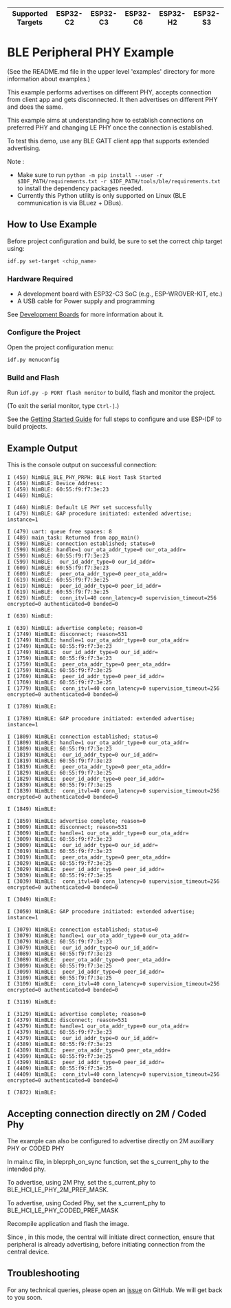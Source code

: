 | Supported Targets | ESP32-C2 | ESP32-C3 | ESP32-C6 | ESP32-H2 | ESP32-S3 |
| ----------------- | -------- | -------- | -------- | -------- | -------- |

# BLE Peripheral PHY Example

(See the README.md file in the upper level 'examples' directory for more information about examples.)

This example performs advertises on different PHY, accepts connection from client app and gets disconnected. It then advertises on different PHY and does the same.

This example aims at understanding how to establish connections on preferred PHY and changing LE PHY once the connection is established.

To test this demo, use any BLE GATT client app that supports extended advertising.

Note :

* Make sure to run `python -m pip install --user -r $IDF_PATH/requirements.txt -r $IDF_PATH/tools/ble/requirements.txt` to install the dependency packages needed.
* Currently this Python utility is only supported on Linux (BLE communication is via BLuez + DBus).

## How to Use Example

Before project configuration and build, be sure to set the correct chip target using:

```bash
idf.py set-target <chip_name>
```

### Hardware Required

* A development board with ESP32-C3 SoC (e.g., ESP-WROVER-KIT, etc.)
* A USB cable for Power supply and programming

See [Development Boards](https://www.espressif.com/en/products/devkits) for more information about it.

### Configure the Project

Open the project configuration menu:

```bash
idf.py menuconfig
```

### Build and Flash

Run `idf.py -p PORT flash monitor` to build, flash and monitor the project.

(To exit the serial monitor, type ``Ctrl-]``.)

See the [Getting Started Guide](https://idf.espressif.com/) for full steps to configure and use ESP-IDF to build projects.

## Example Output

This is the console output on successful connection:

```
I (459) NimBLE_BLE_PHY_PRPH: BLE Host Task Started
I (459) NimBLE: Device Address:
I (459) NimBLE: 60:55:f9:f7:3e:23
I (469) NimBLE:

I (469) NimBLE: Default LE PHY set successfully
I (479) NimBLE: GAP procedure initiated: extended advertise; instance=1

I (479) uart: queue free spaces: 8
I (489) main_task: Returned from app_main()
I (599) NimBLE: connection established; status=0
I (599) NimBLE: handle=1 our_ota_addr_type=0 our_ota_addr=
I (599) NimBLE: 60:55:f9:f7:3e:23
I (599) NimBLE:  our_id_addr_type=0 our_id_addr=
I (609) NimBLE: 60:55:f9:f7:3e:23
I (609) NimBLE:  peer_ota_addr_type=0 peer_ota_addr=
I (619) NimBLE: 60:55:f9:f7:3e:25
I (619) NimBLE:  peer_id_addr_type=0 peer_id_addr=
I (619) NimBLE: 60:55:f9:f7:3e:25
I (629) NimBLE:  conn_itvl=40 conn_latency=0 supervision_timeout=256 encrypted=0 authenticated=0 bonded=0

I (639) NimBLE:

I (639) NimBLE: advertise complete; reason=0
I (1749) NimBLE: disconnect; reason=531
I (1749) NimBLE: handle=1 our_ota_addr_type=0 our_ota_addr=
I (1749) NimBLE: 60:55:f9:f7:3e:23
I (1749) NimBLE:  our_id_addr_type=0 our_id_addr=
I (1759) NimBLE: 60:55:f9:f7:3e:23
I (1759) NimBLE:  peer_ota_addr_type=0 peer_ota_addr=
I (1759) NimBLE: 60:55:f9:f7:3e:25
I (1769) NimBLE:  peer_id_addr_type=0 peer_id_addr=
I (1769) NimBLE: 60:55:f9:f7:3e:25
I (1779) NimBLE:  conn_itvl=40 conn_latency=0 supervision_timeout=256 encrypted=0 authenticated=0 bonded=0

I (1789) NimBLE:

I (1789) NimBLE: GAP procedure initiated: extended advertise; instance=1

I (1809) NimBLE: connection established; status=0
I (1809) NimBLE: handle=1 our_ota_addr_type=0 our_ota_addr=
I (1809) NimBLE: 60:55:f9:f7:3e:23
I (1819) NimBLE:  our_id_addr_type=0 our_id_addr=
I (1819) NimBLE: 60:55:f9:f7:3e:23
I (1819) NimBLE:  peer_ota_addr_type=0 peer_ota_addr=
I (1829) NimBLE: 60:55:f9:f7:3e:25
I (1829) NimBLE:  peer_id_addr_type=0 peer_id_addr=
I (1839) NimBLE: 60:55:f9:f7:3e:25
I (1839) NimBLE:  conn_itvl=40 conn_latency=0 supervision_timeout=256 encrypted=0 authenticated=0 bonded=0

I (1849) NimBLE:

I (1859) NimBLE: advertise complete; reason=0
I (3009) NimBLE: disconnect; reason=531
I (3009) NimBLE: handle=1 our_ota_addr_type=0 our_ota_addr=
I (3009) NimBLE: 60:55:f9:f7:3e:23
I (3009) NimBLE:  our_id_addr_type=0 our_id_addr=
I (3019) NimBLE: 60:55:f9:f7:3e:23
I (3019) NimBLE:  peer_ota_addr_type=0 peer_ota_addr=
I (3029) NimBLE: 60:55:f9:f7:3e:25
I (3029) NimBLE:  peer_id_addr_type=0 peer_id_addr=
I (3039) NimBLE: 60:55:f9:f7:3e:25
I (3039) NimBLE:  conn_itvl=40 conn_latency=0 supervision_timeout=256 encrypted=0 authenticated=0 bonded=0

I (3049) NimBLE:

I (3059) NimBLE: GAP procedure initiated: extended advertise; instance=1

I (3079) NimBLE: connection established; status=0
I (3079) NimBLE: handle=1 our_ota_addr_type=0 our_ota_addr=
I (3079) NimBLE: 60:55:f9:f7:3e:23
I (3079) NimBLE:  our_id_addr_type=0 our_id_addr=
I (3089) NimBLE: 60:55:f9:f7:3e:23
I (3089) NimBLE:  peer_ota_addr_type=0 peer_ota_addr=
I (3099) NimBLE: 60:55:f9:f7:3e:25
I (3099) NimBLE:  peer_id_addr_type=0 peer_id_addr=
I (3109) NimBLE: 60:55:f9:f7:3e:25
I (3109) NimBLE:  conn_itvl=40 conn_latency=0 supervision_timeout=256 encrypted=0 authenticated=0 bonded=0

I (3119) NimBLE:

I (3129) NimBLE: advertise complete; reason=0
I (4379) NimBLE: disconnect; reason=531
I (4379) NimBLE: handle=1 our_ota_addr_type=0 our_ota_addr=
I (4379) NimBLE: 60:55:f9:f7:3e:23
I (4379) NimBLE:  our_id_addr_type=0 our_id_addr=
I (4389) NimBLE: 60:55:f9:f7:3e:23
I (4389) NimBLE:  peer_ota_addr_type=0 peer_ota_addr=
I (4399) NimBLE: 60:55:f9:f7:3e:25
I (4399) NimBLE:  peer_id_addr_type=0 peer_id_addr=
I (4409) NimBLE: 60:55:f9:f7:3e:25
I (4409) NimBLE:  conn_itvl=40 conn_latency=0 supervision_timeout=256 encrypted=0 authenticated=0 bonded=0

I (7872) NimBLE:

```

## Accepting connection directly on 2M / Coded Phy

The example can also be configured to advertise directly on 2M auxillary PHY or CODED PHY

In main.c file, in bleprph_on_sync function, set the s_current_phy to the intended phy.

To advertise, using 2M Phy, set the s_current_phy to BLE_HCI_LE_PHY_2M_PREF_MASK.

To advertise, using Coded Phy, set the s_current_phy to BLE_HCI_LE_PHY_CODED_PREF_MASK

Recompile application and flash the image.

Since , in this mode, the central will initiate direct connection, ensure that peripheral is already advertising, before initiating connection from the central device.


## Troubleshooting

For any technical queries, please open an [issue](https://github.com/espressif/esp-idf/issues) on GitHub. We will get back to you soon.
